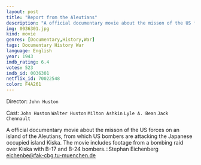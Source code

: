 ```yaml
---
layout: post
title: "Report from the Aleutians"
description: "A official documentary movie about the misson of the US forces on an island of the Aleutians, from which US bombers are attacking the Japanese occupied island Kiska. The movie includes footage from a bombing raid over Kiska with B-17 and B-24 bombers..."
img: 0036301.jpg
kind: movie
genres: [Documentary,History,War]
tags: Documentary History War 
language: English
year: 1943
imdb_rating: 6.4
votes: 523
imdb_id: 0036301
netflix_id: 70022548
color: F4A261
---
```

Director: `John Huston`  

Cast: `John Huston` `Walter Huston` `Milton Ashkin` `Lyle A. Bean` `Jack Chennault` 

A official documentary movie about the misson of the US forces on an island of the Aleutians, from which US bombers are attacking the Japanese occupied island Kiska. The movie includes footage from a bombing raid over Kiska with B-17 and B-24 bombers.::Stephan Eichenberg <eichenbe@fak-cbg.tu-muenchen.de>